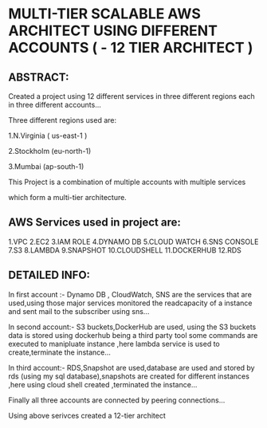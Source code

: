 # MULTI-TIER SCALABLE AWS ARCHITECT USING DIFFERENT ACCOUNTS ( - 12 TIER ARCHITECT )
## ABSTRACT:
Created a project using 12 different services in three different regions each in three different accounts...

Three different regions used are:

1.N.Virginia ( us-east-1 )

2.Stockholm (eu-north-1)

3.Mumbai (ap-south-1)

This Project is a combination of multiple accounts with multiple services

which form a multi-tier architecture.

## AWS Services used in project are:
1.VPC
2.EC2
3.IAM ROLE
4.DYNAMO DB
5.CLOUD WATCH
6.SNS CONSOLE
7.S3
8.LAMBDA
9.SNAPSHOT
10.CLOUDSHELL
11.DOCKERHUB
12.RDS
## DETAILED INFO:
In first account :- Dynamo DB , CloudWatch, SNS are the services that are used,using those major services monitored the readcapacity of a instance and sent mail to the subscriber using sns...

In second account:- S3 buckets,DockerHub are used, using the S3 buckets data is stored using dockerhub being a third party tool some commands are executed to manipluate instance ,here lambda service is used to create,terminate the instance...

In third account:- RDS,Snapshot are used,database are used and stored by rds (using my sql database),snapshots are created for different instances ,here using cloud shell created ,terminated the instance...

Finally all three accounts are connected by peering connections...

Using above serivces created a 12-tier architect
